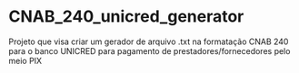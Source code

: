 # CNAB_240_unicred_generator
Projeto que visa criar um gerador de arquivo .txt na formatação CNAB 240 para o banco UNICRED para pagamento de prestadores/fornecedores pelo meio PIX
